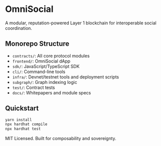 # OmniSocial

A modular, reputation-powered Layer 1 blockchain for interoperable social coordination.

## Monorepo Structure
- `contracts/`: All core protocol modules
- `frontend/`: OmniSocial dApp
- `sdk/`: JavaScript/TypeScript SDK
- `cli/`: Command-line tools
- `infra/`: Devnet/testnet tools and deployment scripts
- `subgraph/`: Graph indexing logic
- `test/`: Contract tests
- `docs/`: Whitepapers and module specs

## Quickstart
```bash
yarn install
npx hardhat compile
npx hardhat test
```

MIT Licensed. Built for composability and sovereignty.
